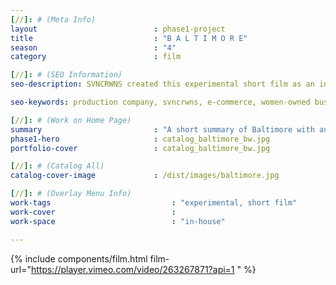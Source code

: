 ```yaml
---
[//]: # (Meta Info)
layout                          : phase1-project
title 					        : "B A L T I M O R E"
season				            : "4"
category						: film

[//]: # (SEO Information)
seo-description: SVNCRWNS created this experimental short film as an in-house project.  Baltimore started as video clips from sourcing locations for a music video.  This story became a metaphor of exploitation, very similar to pimp culture.

seo-keywords: production company, svncrwns, e-commerce, women-owned businesses, creative team, consulting, business operations, launch my brand, manage my brand, photography, videography, special projects

[//]: # (Work on Home Page)
summary                         : "A short summary of Baltimore with audio from the 1974 film, Willie Dynamite, talking about pimp culture and exploitation of women"
phase1-hero                     : catalog_baltimore_bw.jpg
portfolio-cover					: catalog_baltimore_bw.jpg

[//]: # (Catalog All)
catalog-cover-image				: /dist/images/baltimore.jpg

[//]: # (Overlay Menu Info)
work-tags 							: "experimental, short film"
work-cover							:
work-space 							: "in-house"

---
```

{% include components/film.html film-url="https://player.vimeo.com/video/263267871?api=1 " %}

